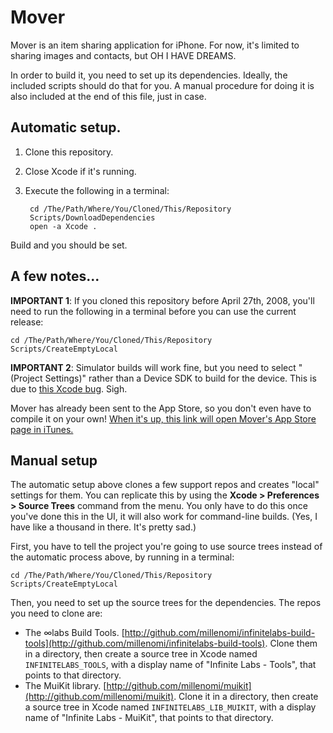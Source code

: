 # Mover

Mover is an item sharing application for iPhone. For now, it's limited to sharing images and contacts, but OH I HAVE DREAMS.

In order to build it, you need to set up its dependencies. Ideally, the included scripts should do that for you. A manual procedure for doing it is also included at the end of this file, just in case.

## Automatic setup.

1. Clone this repository.
2. Close Xcode if it's running.
3. Execute the following in a terminal:

		cd /The/Path/Where/You/Cloned/This/Repository
		Scripts/DownloadDependencies
		open -a Xcode .

Build and you should be set.

## A few notes...

**IMPORTANT 1**: If you cloned this repository before April 27th, 2008, you'll need to run the following in a terminal before you can use the current release:

	cd /The/Path/Where/You/Cloned/This/Repository
	Scripts/CreateEmptyLocal

**IMPORTANT 2**: Simulator builds will work fine, but you need to select "(Project Settings)" rather than a Device SDK to build for the device. This is due to [this Xcode bug](http://www.openradar.me/radar?id=21402). Sigh.

Mover has already been sent to the App Store, so you don't even have to compile it on your own! [When it's up, this link will open Mover's App Store page in iTunes.](http://itunes.com/app/mover)


## Manual setup

The automatic setup above clones a few support repos and creates "local" settings for them. You can replicate this by using the **Xcode &gt; Preferences &gt; Source Trees** command from the menu. You only have to do this once you've done this in the UI, it will also work for command-line builds. (Yes, I have like a thousand in there. It's pretty sad.)

First, you have to tell the project you're going to use source trees instead of the automatic process above, by running in a terminal:

	cd /The/Path/Where/You/Cloned/This/Repository
	Scripts/CreateEmptyLocal

Then, you need to set up the source trees for the dependencies. The repos you need to clone are:

 - The ∞labs Build Tools. [http://github.com/millenomi/infinitelabs-build-tools](http://github.com/millenomi/infinitelabs-build-tools). Clone them in a directory, then create a source tree in Xcode named `INFINITELABS_TOOLS`, with a display name of "Infinite Labs - Tools", that points to that directory.
 - The MuiKit library. [http://github.com/millenomi/muikit](http://github.com/millenomi/muikit). Clone it in a directory, then create a source tree in Xcode named `INFINITELABS_LIB_MUIKIT`, with a display name of "Infinite Labs - MuiKit", that points to that directory.
